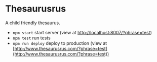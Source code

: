 # Thesaurusrus

A child friendly thesaurus.

- `npm start` start server (view at [http://localhost:8007/?phrase=test](http://localhost:8007/?phrase=test))
- `npm test` run tests
- `npm run deploy` deploy to production (view at [http://www.thesaurusrus.com/?phrase=test](http://www.thesaurusrus.com/?phrase=test))
